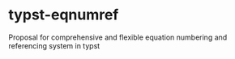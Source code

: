 # typst-eqnumref
Proposal for comprehensive and flexible equation numbering and referencing system in typst
